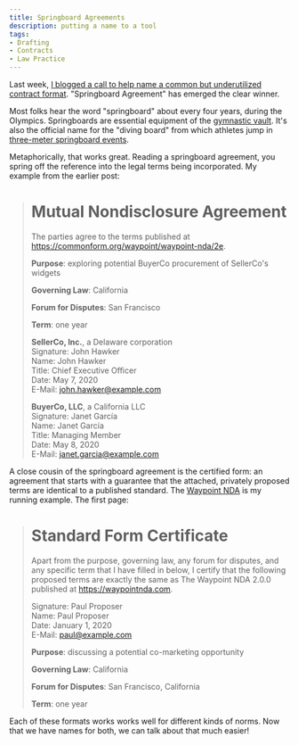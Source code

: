 ```yaml
---
title: Springboard Agreements
description: putting a name to a tool
tags:
- Drafting
- Contracts
- Law Practice
---
```


Last week, [I blogged a call to help name a common but underutilized contract format](/2020/05/07/Name-This-Contract.html).  "Springboard Agreement" has emerged the clear winner.

Most folks hear the word "springboard" about every four years, during the Olympics.  Springboards are essential equipment of the [gymnastic vault](https://www.youtube.com/watch?v=JUuFww8u0rw).  It's also the official name for the "diving board" from which athletes jump in [three-meter springboard events](https://www.youtube.com/watch?v=JU5j3dgk2WE).

Metaphorically, that works great.  Reading a springboard agreement, you spring off the reference into the legal terms being incorporated.  My example from the earlier post:

> # Mutual Nondisclosure Agreement
>
> The parties agree to the terms published at <https://commonform.org/waypoint/waypoint-nda/2e>.
>
> **Purpose**: exploring potential BuyerCo procurement of SellerCo's widgets
>
> **Governing Law**: California
>
> **Forum for Disputes**: San Francisco
>
> **Term**: one year
>
> **SellerCo, Inc.**, a Delaware corporation<br>
> Signature: <span class="conformedSignature">John Hawker</span><br>
> Name: John Hawker<br>
> Title: Chief Executive Officer<br>
> Date: May 7, 2020<br>
> E-Mail: john.hawker@example.com
>
> **BuyerCo, LLC**, a California LLC<br>
> Signature: <span class="conformedSignature">Janet García</span><br>
> Name: Janet García<br>
> Title: Managing Member<br>
> Date: May 8, 2020<br>
> E-Mail: janet.garcia@example.com

A close cousin of the springboard agreement is the certified form: an agreement that starts with a guarantee that the attached, privately proposed terms are identical to a published standard.  The [Waypoint NDA](https://waypointnda.com) is my running example.  The first page:

> # Standard Form Certificate
>
> Apart from the purpose, governing law, any forum for disputes, and any specific term that I have filled in below, I certify that the following proposed terms are exactly the same as The Waypoint NDA 2.0.0 published at https://waypointnda.com.
>
> Signature: <span class="conformedSignature">Paul Proposer</span><br>
> Name: Paul Proposer<br>
> Date: January 1, 2020<br>
> E-Mail: paul@example.com
>
> **Purpose**: discussing a potential co-marketing opportunity
>
> **Governing Law**: California
>
> **Forum for Disputes**: San Francisco, California
>
> **Term**: one year

Each of these formats works works well for different kinds of norms.  Now that we have names for both, we can talk about that much easier!
